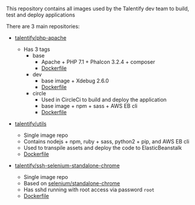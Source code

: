 This repository contains all images used by the Talentify dev team to build, test and deploy applications

There are 3 main repositories:

- [talentify/php-apache](https://hub.docker.com/r/talentify/php-apache/)
    - Has 3 tags
        - base
            - Apache + PHP 7.1 + Phalcon 3.2.4 + composer
            - [Dockerfile](https://github.com/Talentify/docker-files/tree/master/docker/images/php-apache/base) 
        - dev
            - base image + Xdebug 2.6.0
            - [Dockerfile](https://github.com/Talentify/docker-files/tree/master/docker/images/php-apache/dev)
        - circle
            - Used in CircleCi to build and deploy the application
            - base image + npm + sass + AWS EB cli
            - [Dockerfile](https://github.com/Talentify/docker-files/tree/master/docker/images/php-apache/circle)


- [talentify/utils](https://hub.docker.com/r/talentify/utils/)
    - Single image repo
    - Contains nodejs + npm, ruby + sass, python2 + pip, and AWS EB cli
    - Used to transpile assets and deploy the code to ElasticBeanstalk
    - [Dockerfile](https://github.com/Talentify/docker-files/tree/master/docker/images/utils)

- [talentify/ssh-selenium-standalone-chrome](https://hub.docker.com/r/talentify/ssh-selenium-standalone-chrome/)
    - Single image repo
    - Based on [selenium/standalone-chrome](https://hub.docker.com/r/selenium/standalone-chrome/)
    - Has sshd running with root access via password `root`
    - [Dockerfile](https://github.com/Talentify/docker-files/tree/master/docker/images/ssh-selenium-standalone-chrome)
